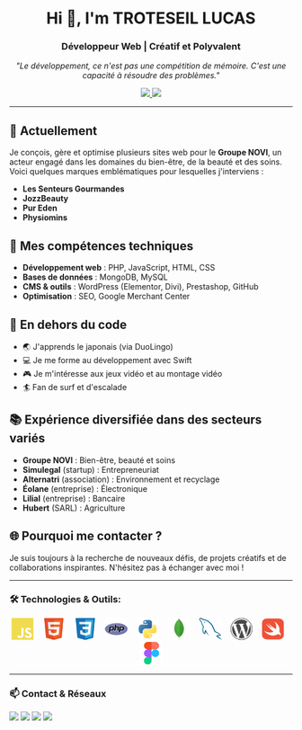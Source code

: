 

<h1 align="center">Hi 👋, I'm TROTESEIL LUCAS</h1>
<h3 align="center">Développeur Web | Créatif et Polyvalent</h3>

<p align="center">
  <em>"Le développement, ce n'est pas une compétition de mémoire. C'est une capacité à résoudre des problèmes."</em>
</p>


<div align="center">
  <a href="https://beacons.ai/Lucas-tsl">
    <img height="180em" src="https://github-readme-stats.vercel.app/api?username=Lucas-tsl&show_icons=true&theme=white&include_all_commits=true&count_private=true"/>
    <img height="180em" src="https://github-readme-stats.vercel.app/api/top-langs/?username=Lucas-tsl&layout=compact&langs_count=8&theme=white"/>
  </a>
</div>


---

## 🎯 Actuellement
Je conçois, gère et optimise plusieurs sites web pour le **Groupe NOVI**, un acteur engagé dans les domaines du bien-être, de la beauté et des soins. Voici quelques marques emblématiques pour lesquelles j'interviens :

- **Les Senteurs Gourmandes**
- **JozzBeauty**
- **Pur Eden**
- **Physiomins**

## 🔧 Mes compétences techniques
- **Développement web** : PHP, JavaScript, HTML, CSS
- **Bases de données** : MongoDB, MySQL
- **CMS & outils** : WordPress (Elementor, Divi), Prestashop, GitHub
- **Optimisation** : SEO, Google Merchant Center

## 🌟 En dehors du code
- 🌏 J'apprends le japonais (via DuoLingo)
- 💻 Je me forme au développement avec Swift
- 🎮 Je m'intéresse aux jeux vidéo et au montage vidéo
- 🏄 Fan de surf et d'escalade

## 📚 Expérience diversifiée dans des secteurs variés
- **Groupe NOVI** : Bien-être, beauté et soins
- **Simulegal** (startup) : Entrepreneuriat
- **Alternatri** (association) : Environnement et recyclage
- **Éolane** (entreprise) : Électronique
- **Lilial** (entreprise) : Bancaire
- **Hubert** (SARL) : Agriculture

## 🌐 Pourquoi me contacter ?
Je suis toujours à la recherche de nouveaux défis, de projets créatifs et de collaborations inspirantes. N'hésitez pas à échanger avec moi !

---

<h3 align="left">🛠️ Technologies & Outils:</h3>
<p align="center">
  <img alt="JavaScript" height="40" width="40" src="https://raw.githubusercontent.com/devicons/devicon/master/icons/javascript/javascript-plain.svg">
  &nbsp;&nbsp;
  <img alt="HTML5" height="40" width="40" src="https://raw.githubusercontent.com/devicons/devicon/master/icons/html5/html5-original.svg">
  &nbsp;&nbsp;
  <img alt="CSS3" height="40" width="40" src="https://raw.githubusercontent.com/devicons/devicon/master/icons/css3/css3-original.svg">
  &nbsp;&nbsp;
  <img alt="PHP" height="40" width="40" src="https://raw.githubusercontent.com/devicons/devicon/master/icons/php/php-original.svg">
  &nbsp;&nbsp;
  <img alt="Python" height="40" width="40" src="https://raw.githubusercontent.com/devicons/devicon/master/icons/python/python-original.svg">
  &nbsp;&nbsp;
  <img alt="MongoDB" height="40" width="40" src="https://raw.githubusercontent.com/devicons/devicon/master/icons/mongodb/mongodb-original.svg">
  &nbsp;&nbsp;
  <img alt="MySQL" height="40" width="40" src="https://raw.githubusercontent.com/devicons/devicon/master/icons/mysql/mysql-original.svg">
  &nbsp;&nbsp;
  <img alt="WordPress" height="40" width="40" src="https://raw.githubusercontent.com/devicons/devicon/master/icons/wordpress/wordpress-plain.svg">
  &nbsp;&nbsp;
  <img alt="Swift" height="40" width="40" src="https://raw.githubusercontent.com/devicons/devicon/master/icons/swift/swift-original.svg">
  &nbsp;&nbsp;
  <img alt="Figma" height="40" width="40" src="https://raw.githubusercontent.com/devicons/devicon/master/icons/figma/figma-original.svg">
</p>

---

### 📫 Contact & Réseaux
<p align="left">
  <a href="mailto:troteseil.lucas@gmail.com"><img src="https://img.shields.io/badge/Email-troteseil.lucas@gmail.com-blue?style=flat-square" /></a>
  <a href="https://beacons.ai/Lucas-tsl"><img src="https://img.shields.io/badge/Beacons-@Lucas--tsl-blueviolet?style=flat-square" /></a>
  <a href="https://linkedin.com/in/lucas-tsl"><img src="https://img.shields.io/badge/LinkedIn-Lucas--tsl-blue?style=flat-square" /></a>
  <a href="https://twitter.com/Lucas_tsl"><img src="https://img.shields.io/badge/Twitter-Lucas__tsl-1da1f2?style=flat-square" /></a>
</p>

